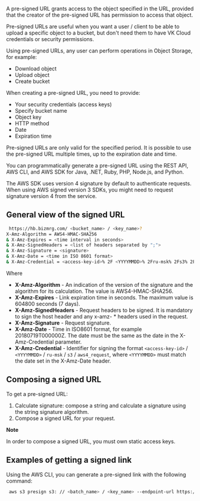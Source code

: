 A pre-signed URL grants access to the object specified in the URL, provided that the creator of the pre-signed URL has permission to access that object.

Pre-signed URLs are useful when you want a user / client to be able to upload a specific object to a bucket, but don't need them to have VK Cloud credentials or security permissions.

Using pre-signed URLs, any user can perform operations in Object Storage, for example:

- Download object
- Upload object
- Create bucket

When creating a pre-signed URL, you need to provide:

- Your security credentials (access keys)
- Specify bucket name
- Object key
- HTTP method
- Date
- Expiration time

Pre-signed URLs are only valid for the specified period. It is possible to use the pre-signed URL multiple times, up to the expiration date and time.

<info>

You can programmatically generate a pre-signed URL using the REST API, AWS CLI, and AWS SDK for Java, .NET, Ruby, PHP, Node.js, and Python.

</info>

The AWS SDK uses version 4 signature by default to authenticate requests. When using AWS signed version 3 SDKs, you might need to request signature version 4 from the service.

## General view of the signed URL

```bash
 https://hb.bizmrg.com/ <bucket_name> / <key_name>?
X-Amz-Algorithm = AWS4-HMAC-SHA256
& X-Amz-Expires = <time interval in seconds>
& X-Amz-SignedHeaders = <list of headers separated by ";">
& X-Amz-Signature = <signature>
& X-Amz-Date = <time in ISO 8601 format>
& X-Amz-Credential = <access-key-id>% 2F <YYYYMMDD>% 2Fru-msk% 2Fs3% 2Faws4_request
```

Where

- **X-Amz-Algorithm** - An indication of the version of the signature and the algorithm for its calculation. The value is AWS4-HMAC-SHA256.
- **X-Amz-Expires** - Link expiration time in seconds. The maximum value is 604800 seconds (7 days).
- **X-Amz-SignedHeaders** - Request headers to be signed. It is mandatory to sign the host header and any x-amz- \* headers used in the request.
- **X-Amz-Signature** - Request signature.
- **X-Amz-Date** - Time in ISO8601 format, for example 20180719T000000Z. The date must be the same as the date in the X-Amz-Credential parameter.
- **X-Amz-Credential** - Identifier for signing the format `<access-key-id>` / `<YYYYMMDD>` / `ru-msk` / `s3` / `aws4_request`, where `<YYYYMMDD>` must match the date set in the X-Amz-Date header.

## Composing a signed URL

To get a pre-signed URL:

1.  Calculate signature: compose a string and calculate a signature using the string signature algorithm.
2.  Compose a signed URL for your request.

**Note**

In order to compose a signed URL, you must own static access keys.

## Examples of getting a signed link

Using the AWS CLI, you can generate a pre-signed link with the following command:

```bash
 aws s3 presign s3: // <batch_name> / <key_name> --endpoint-url https://hb.bizmrg.com --expires-in <time_in_seconds>
```
